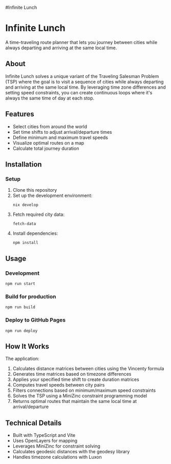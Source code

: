 #Infinite Lunch
# Infinite Lunch

A time-traveling route planner that lets you journey between cities while always departing and arriving at the same local time.

## About

Infinite Lunch solves a unique variant of the Traveling Salesman Problem (TSP) where the goal is to visit a sequence of cities while always departing and arriving at the same local time. By leveraging time zone differences and setting speed constraints, you can create continuous loops where it's always the same time of day at each stop.

## Features

- Select cities from around the world
- Set time shifts to adjust arrival/departure times
- Define minimum and maximum travel speeds
- Visualize optimal routes on a map
- Calculate total journey duration

## Installation

### Setup
1. Clone this repository
2. Set up the development environment:
    ```
    nix develop
    ```
3. Fetch required city data:
    ```
    fetch-data
    ```
4. Install dependencies:
    ```
    npm install
    ```

## Usage

### Development
```
npm run start
```

### Build for production
```
npm run build
```

### Deploy to GitHub Pages
```
npm run deploy
```

## How It Works

The application:
1. Calculates distance matrices between cities using the Vincenty formula
2. Generates time matrices based on timezone differences
3. Applies your specified time shift to create duration matrices
4. Computes travel speeds between city pairs
5. Filters connections based on minimum/maximum speed constraints
6. Solves the TSP using a MiniZinc constraint programming model
7. Returns optimal routes that maintain the same local time at arrival/departure

## Technical Details

- Built with TypeScript and Vite
- Uses OpenLayers for mapping
- Leverages MiniZinc for constraint solving
- Calculates geodesic distances with the geodesy library
- Handles timezone calculations with Luxon